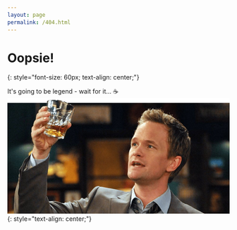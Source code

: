 ```yaml
---
layout: page
permalink: /404.html
---
```

<!-- I should probably tell somewhere that this is a 404 page... But I love this design too much to change it.-->
# Oopsie!
{: style="font-size: 60px; text-align: center;"}

It's going to be legend - wait for it... ☕
<br>![](/assets/images/barney.png)
{: style="text-align: center;"}

<!--
This somehow breaks everything, I know why this happens but I can't find a proper solution
It's going to be Legend - wait for it - <span id="anim">\</span> ☕
<script>
let anim = ["—", " \\", " |", "／"];
let frame = 0;

setInterval(() => {
    document.getElementById("anim").innerHTML = anim[frame++];
    if (frame === anim.length) {
        frame = 0;
    }
}, 200);
</script>
-->